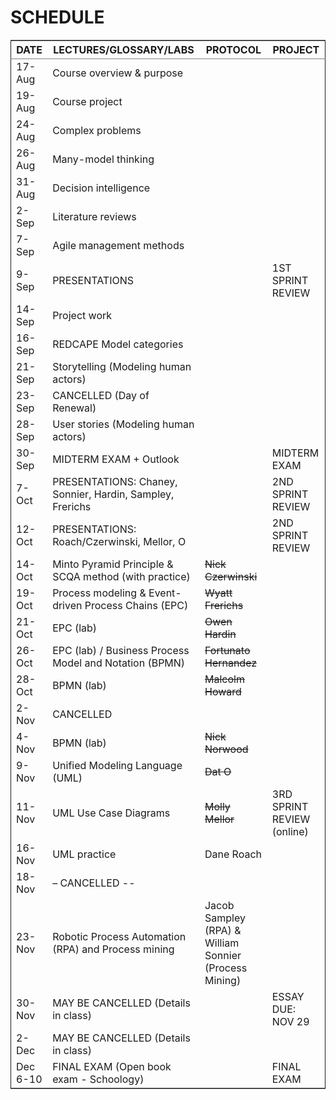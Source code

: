

# SCHEDULE

<table border="2" cellspacing="0" cellpadding="6" rules="groups" frame="hsides">


<colgroup>
<col  class="org-left" />

<col  class="org-left" />

<col  class="org-left" />

<col  class="org-left" />
</colgroup>
<thead>
<tr>
<th scope="col" class="org-left">DATE</th>
<th scope="col" class="org-left">LECTURES/GLOSSARY/LABS</th>
<th scope="col" class="org-left">PROTOCOL</th>
<th scope="col" class="org-left">PROJECT</th>
</tr>
</thead>

<tbody>
<tr>
<td class="org-left">17-Aug</td>
<td class="org-left">Course overview &amp; purpose</td>
<td class="org-left">&#xa0;</td>
<td class="org-left">&#xa0;</td>
</tr>


<tr>
<td class="org-left">19-Aug</td>
<td class="org-left">Course project</td>
<td class="org-left">&#xa0;</td>
<td class="org-left">&#xa0;</td>
</tr>


<tr>
<td class="org-left">24-Aug</td>
<td class="org-left">Complex problems</td>
<td class="org-left">&#xa0;</td>
<td class="org-left">&#xa0;</td>
</tr>


<tr>
<td class="org-left">26-Aug</td>
<td class="org-left">Many-model thinking</td>
<td class="org-left">&#xa0;</td>
<td class="org-left">&#xa0;</td>
</tr>


<tr>
<td class="org-left">31-Aug</td>
<td class="org-left">Decision intelligence</td>
<td class="org-left">&#xa0;</td>
<td class="org-left">&#xa0;</td>
</tr>


<tr>
<td class="org-left">2-Sep</td>
<td class="org-left">Literature reviews</td>
<td class="org-left">&#xa0;</td>
<td class="org-left">&#xa0;</td>
</tr>


<tr>
<td class="org-left">7-Sep</td>
<td class="org-left">Agile management methods</td>
<td class="org-left">&#xa0;</td>
<td class="org-left">&#xa0;</td>
</tr>


<tr>
<td class="org-left">9-Sep</td>
<td class="org-left">PRESENTATIONS</td>
<td class="org-left">&#xa0;</td>
<td class="org-left">1ST SPRINT REVIEW</td>
</tr>


<tr>
<td class="org-left">14-Sep</td>
<td class="org-left">Project work</td>
<td class="org-left">&#xa0;</td>
<td class="org-left">&#xa0;</td>
</tr>


<tr>
<td class="org-left">16-Sep</td>
<td class="org-left">REDCAPE Model categories</td>
<td class="org-left">&#xa0;</td>
<td class="org-left">&#xa0;</td>
</tr>


<tr>
<td class="org-left">21-Sep</td>
<td class="org-left">Storytelling (Modeling human actors)</td>
<td class="org-left">&#xa0;</td>
<td class="org-left">&#xa0;</td>
</tr>


<tr>
<td class="org-left">23-Sep</td>
<td class="org-left">CANCELLED (Day of Renewal)</td>
<td class="org-left">&#xa0;</td>
<td class="org-left">&#xa0;</td>
</tr>


<tr>
<td class="org-left">28-Sep</td>
<td class="org-left">User stories (Modeling human actors)</td>
<td class="org-left">&#xa0;</td>
<td class="org-left">&#xa0;</td>
</tr>


<tr>
<td class="org-left">30-Sep</td>
<td class="org-left">MIDTERM EXAM + Outlook</td>
<td class="org-left">&#xa0;</td>
<td class="org-left">MIDTERM EXAM</td>
</tr>


<tr>
<td class="org-left">7-Oct</td>
<td class="org-left">PRESENTATIONS: Chaney, Sonnier, Hardin, Sampley, Frerichs</td>
<td class="org-left">&#xa0;</td>
<td class="org-left">2ND SPRINT REVIEW</td>
</tr>


<tr>
<td class="org-left">12-Oct</td>
<td class="org-left">PRESENTATIONS: Roach/Czerwinski, Mellor, O</td>
<td class="org-left">&#xa0;</td>
<td class="org-left">2ND SPRINT REVIEW</td>
</tr>


<tr>
<td class="org-left">14-Oct</td>
<td class="org-left">Minto Pyramid Principle &amp; SCQA method (with practice)</td>
<td class="org-left"><del>Nick Czerwinski</del></td>
<td class="org-left">&#xa0;</td>
</tr>


<tr>
<td class="org-left">19-Oct</td>
<td class="org-left">Process modeling &amp; Event-driven Process Chains (EPC)</td>
<td class="org-left"><del>Wyatt Frerichs</del></td>
<td class="org-left">&#xa0;</td>
</tr>


<tr>
<td class="org-left">21-Oct</td>
<td class="org-left">EPC (lab)</td>
<td class="org-left"><del>Owen Hardin</del></td>
<td class="org-left">&#xa0;</td>
</tr>


<tr>
<td class="org-left">26-Oct</td>
<td class="org-left">EPC (lab) / Business Process Model and Notation (BPMN)</td>
<td class="org-left"><del>Fortunato Hernandez</del></td>
<td class="org-left">&#xa0;</td>
</tr>


<tr>
<td class="org-left">28-Oct</td>
<td class="org-left">BPMN (lab)</td>
<td class="org-left"><del>Malcolm Howard</del></td>
<td class="org-left">&#xa0;</td>
</tr>


<tr>
<td class="org-left">2-Nov</td>
<td class="org-left">CANCELLED</td>
<td class="org-left">&#xa0;</td>
<td class="org-left">&#xa0;</td>
</tr>


<tr>
<td class="org-left">4-Nov</td>
<td class="org-left">BPMN (lab)</td>
<td class="org-left"><del>Nick Norwood</del></td>
<td class="org-left">&#xa0;</td>
</tr>


<tr>
<td class="org-left">9-Nov</td>
<td class="org-left">Unified Modeling Language (UML)</td>
<td class="org-left"><del>Dat O</del></td>
<td class="org-left">&#xa0;</td>
</tr>


<tr>
<td class="org-left">11-Nov</td>
<td class="org-left">UML Use Case Diagrams</td>
<td class="org-left"><del>Molly Mellor</del></td>
<td class="org-left">3RD SPRINT REVIEW (online)</td>
</tr>


<tr>
<td class="org-left">16-Nov</td>
<td class="org-left">UML practice</td>
<td class="org-left">Dane Roach</td>
<td class="org-left">&#xa0;</td>
</tr>


<tr>
<td class="org-left">18-Nov</td>
<td class="org-left">&#x2013; CANCELLED --</td>
<td class="org-left">&#xa0;</td>
<td class="org-left">&#xa0;</td>
</tr>


<tr>
<td class="org-left">23-Nov</td>
<td class="org-left">Robotic Process Automation (RPA) and Process mining</td>
<td class="org-left">Jacob Sampley (RPA) &amp; William Sonnier (Process Mining)</td>
<td class="org-left">&#xa0;</td>
</tr>


<tr>
<td class="org-left">30-Nov</td>
<td class="org-left">MAY BE CANCELLED (Details in class)</td>
<td class="org-left">&#xa0;</td>
<td class="org-left">ESSAY DUE: NOV 29</td>
</tr>


<tr>
<td class="org-left">2-Dec</td>
<td class="org-left">MAY BE CANCELLED (Details in class)</td>
<td class="org-left">&#xa0;</td>
<td class="org-left">&#xa0;</td>
</tr>


<tr>
<td class="org-left">Dec 6-10</td>
<td class="org-left">FINAL EXAM (Open book exam - Schoology)</td>
<td class="org-left">&#xa0;</td>
<td class="org-left">FINAL EXAM</td>
</tr>
</tbody>
</table>

